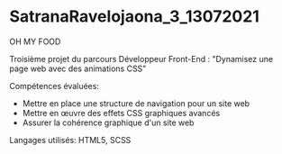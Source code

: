 # SatranaRavelojaona_3_13072021
OH MY FOOD

Troisième projet du parcours Développeur Front-End : "Dynamisez une page web avec des animations CSS"

Compétences évaluées:
 - Mettre en place une structure de navigation pour un site web
 - Mettre en œuvre des effets CSS graphiques avancés
 - Assurer la cohérence graphique d'un site web

Langages utilisés:
HTML5, SCSS
